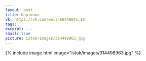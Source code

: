 ```yaml
---
layout: post
title: Картинка
vk: https://vk.com/wall-60449041_10
tags: 
excerpt: ...
small: true
picture: istok/images/314498963.jpg
---
```

{% include image.html image="istok/images/314498963.jpg" %}